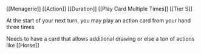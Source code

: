 [[Menagerie]]
[[Action]]
[[Duration]]
[[Play Card Multiple Times]]
[[Tier S]]

At the start of your next turn, you may play an action card from your hand three times

Needs to have a card that allows additional drawing or else a ton of actions like [[Horse]]